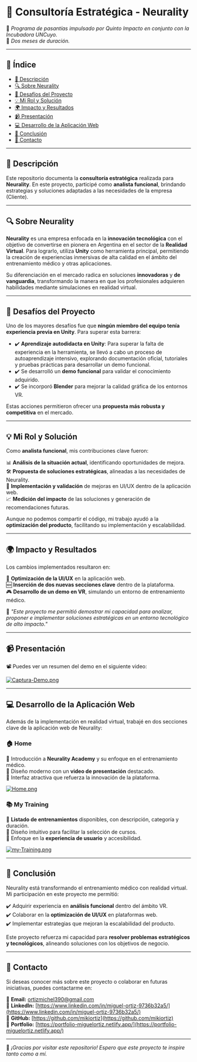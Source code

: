 # 🧠 Consultoría Estratégica - Neurality  

📌 *Programa de pasantías impulsado por Quinto Impacto en conjunto con la Incubadora UNCuyo.*  
📌 *Dos meses de duración.*  

---

## 📜 Índice  

- [🚀 Descripción](#-descripción)  
- [🔍 Sobre Neurality](#-sobre-neurality)  
- [🎯 Desafíos del Proyecto](#-desafíos-del-proyecto)  
- [💡 Mi Rol y Solución](#-mi-rol-y-solución)  
- [🌍 Impacto y Resultados](#-impacto-y-resultados)  
- [📹 Presentación](#-presentación)  
- [💻 Desarrollo de la Aplicación Web](#-desarrollo-de-la-aplicación-web)  
- [🏁 Conclusión](#-conclusión)  
- [📩 Contacto](#-contacto)  

---

## 🚀 Descripción  

Este repositorio documenta la **consultoría estratégica** realizada para **Neurality**. En este proyecto, participé como **analista funcional**, brindando estrategias y soluciones adaptadas a las necesidades de la empresa (Cliente).  

---

## 🔍 Sobre Neurality  

**Neurality** es una empresa enfocada en la **innovación tecnológica** con el objetivo de convertirse en pionera en Argentina en el sector de la **Realidad Virtual**. Para lograrlo, utiliza **Unity** como herramienta principal, permitiendo la creación de experiencias inmersivas de alta calidad en el ámbito del entrenamiento médico y otras aplicaciones.  

Su diferenciación en el mercado radica en soluciones **innovadoras** y **de vanguardia**, transformando la manera en que los profesionales adquieren habilidades mediante simulaciones en realidad virtual.  

---

## 🎯 Desafíos del Proyecto  

Uno de los mayores desafíos fue que **ningún miembro del equipo tenía experiencia previa en Unity**. Para superar esta barrera:  

- ✔️ **Aprendizaje autodidacta en Unity**: Para superar la falta de experiencia en la herramienta, se llevó a cabo un proceso de autoaprendizaje intensivo, explorando documentación oficial, tutoriales y pruebas prácticas para desarrollar un demo funcional.  
- ✔️ Se desarrolló un **demo funcional** para validar el conocimiento adquirido.  
- ✔️ Se incorporó **Blender** para mejorar la calidad gráfica de los entornos VR.   

Estas acciones permitieron ofrecer una **propuesta más robusta y competitiva** en el mercado.  

---

## 💡 Mi Rol y Solución  

Como **analista funcional**, mis contribuciones clave fueron:  

📊 **Análisis de la situación actual**, identificando oportunidades de mejora.  
🛠 **Propuesta de soluciones estratégicas**, alineadas a las necesidades de Neurality.  
🔄 **Implementación y validación** de mejoras en UI/UX dentro de la aplicación web.  
📈 **Medición del impacto** de las soluciones y generación de recomendaciones futuras.  

Aunque no podemos compartir el código, mi trabajo ayudó a la **optimización del producto**, facilitando su implementación y escalabilidad.  

---

## 🌍 Impacto y Resultados  

Los cambios implementados resultaron en:  

🚀 **Optimización de la UI/UX** en la aplicación web.  
🆕 **Inserción de dos nuevas secciones clave** dentro de la plataforma.  
🎮 **Desarrollo de un demo en VR**, simulando un entorno de entrenamiento médico.  

📢 *"Este proyecto me permitió demostrar mi capacidad para analizar, proponer e implementar soluciones estratégicas en un entorno tecnológico de alto impacto."*  

---

## 📹 Presentación  

📽 Puedes ver un resumen del demo en el siguiente video:  

[![Captura-Demo.png](https://i.postimg.cc/52rMyg0V/Captura-Demo.png)](https://youtu.be/JSPkH09bjZw)

---

## 💻 Desarrollo de la Aplicación Web  

Además de la implementación en realidad virtual, trabajé en dos secciones clave de la aplicación web de Neurality:  

### 🏠 Home  

🔹 Introducción a **Neurality Academy** y su enfoque en el entrenamiento médico.  
🔹 Diseño moderno con un **video de presentación** destacado.  
🔹 Interfaz atractiva que refuerza la innovación de la plataforma.  

[![Home.png](https://i.postimg.cc/Z5dbzXbN/Home.png)](https://postimg.cc/3k35gSDr) 

### 📚 My Training  

🔹 **Listado de entrenamientos** disponibles, con descripción, categoría y duración.  
🔹 Diseño intuitivo para facilitar la selección de cursos.  
🔹 Enfoque en la **experiencia de usuario** y accesibilidad.  

[![my-Training.png](https://i.postimg.cc/W3BR81Zf/my-Training.png)](https://postimg.cc/ftfgTZBx)

---

## 🏁 Conclusión  

Neurality está transformando el entrenamiento médico con realidad virtual. Mi participación en este proyecto me permitió:  

✔️ Adquirir experiencia en **análisis funcional** dentro del ámbito VR.  
✔️ Colaborar en la **optimización de UI/UX** en plataformas web.  
✔️ Implementar estrategias que mejoran la escalabilidad del producto.  

Este proyecto refuerza mi capacidad para **resolver problemas estratégicos y tecnológicos**, alineando soluciones con los objetivos de negocio.  

---

## 📩 Contacto  

Si deseas conocer más sobre este proyecto o colaborar en futuras iniciativas, puedes contactarme en:  

📧 **Email:** [ortizmichel390@gmail.com](ortizmichel390@gmail.com)  
💼 **LinkedIn:** [https://www.linkedin.com/in/miguel-ortiz-9736b32a5/](https://www.linkedin.com/in/miguel-ortiz-9736b32a5/)  
🚀 **GitHub:** [https://github.com/mikiortiz](https://github.com/mikiortiz)  
💼 **Portfolio:** [https://portfolio-miguelortiz.netlify.app/](https://portfolio-miguelortiz.netlify.app/)  

---

🔹 *¡Gracias por visitar este repositorio! Espero que este proyecto te inspire tanto como a mí.*  
